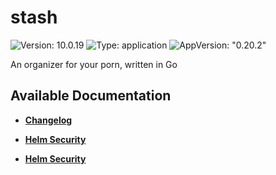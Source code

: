 # stash

![Version: 10.0.19](https://img.shields.io/badge/Version-10.0.19-informational?style=flat-square) ![Type: application](https://img.shields.io/badge/Type-application-informational?style=flat-square) ![AppVersion: "0.20.2"](https://img.shields.io/badge/AppVersion-"0.20.2"-informational?style=flat-square)

An organizer for your porn, written in Go

## Available Documentation

- [**Changelog**](CHANGELOG)

- [**Helm Security**](container-security)

- [**Helm Security**](helm-security)

